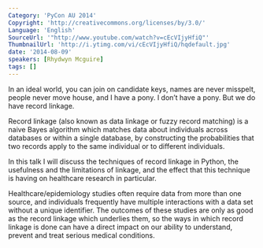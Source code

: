 ```yaml
---
Category: 'PyCon AU 2014'
Copyright: 'http://creativecommons.org/licenses/by/3.0/'
Language: 'English'
SourceUrl: '"http://www.youtube.com/watch?v=cEcVIjyHfiQ"'
ThumbnailUrl: 'http://i.ytimg.com/vi/cEcVIjyHfiQ/hqdefault.jpg'
date: '2014-08-09'
speakers: [Rhydwyn Mcguire]
tags: []
---
```

In an ideal world, you can join on candidate keys, names are never misspelt, people never move house, and I have a pony. I don’t have a pony. But we do have record linkage. 

Record linkage (also known as data linkage or fuzzy record matching) is a naive Bayes algorithm which matches data about individuals across databases or within a single database, by constructing the probabilities that two records apply to the same individual or to different individuals.

In this talk I will discuss the techniques of record linkage in Python, the usefulness and the limitations of linkage, and the effect that this technique is having on healthcare research in particular.

Healthcare/epidemiology studies often require data from more than one source, and individuals frequently have multiple interactions with a data set without a unique identifier. The outcomes of these studies are only as good as the record linkage which underlies them, so the ways in which record linkage is done can have a direct impact on our ability to understand, prevent and treat serious medical conditions.
